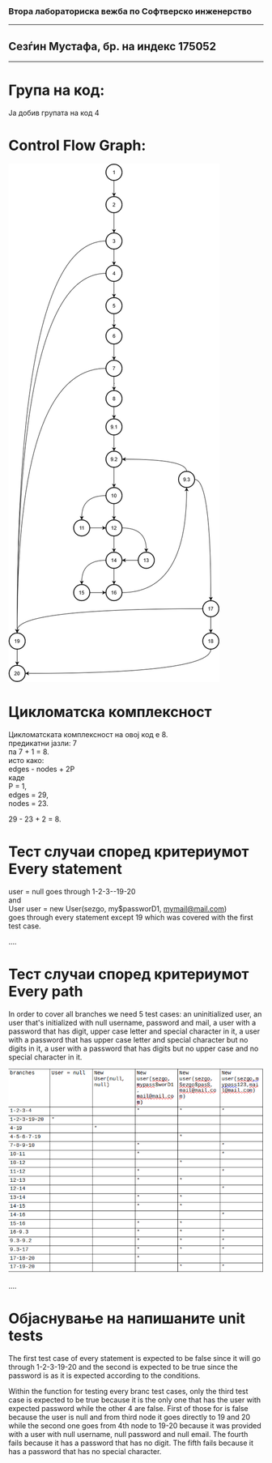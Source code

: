 
### Втора лабораториска вежба по Софтверско инженерство
---
## Сезѓин Мустафа, бр. на индекс 175052
---
# Група на код:  
Ја добив групата на код 4

# Control Flow Graph:  

![my graph](sezgoCFD.png)  

# Цикломатска комплексност  

Цикломатската комплексност на овој код е 8.  
предикатни јазли: 7  
па 7 + 1 = 8.  
исто како:  
edges - nodes + 2P  
каде  
P = 1,  
edges = 29,  
nodes = 23.  

29 - 23  + 2 = 8.  


# Тест случаи според критериумот Every statement  
user = null goes through 1-2-3--19-20  
and  
User user = new User(sezgo, my$passworD1, mymail@mail.com)  
goes through every statement except 19 which was covered with the first test case.  

....  
# Тест случаи според критериумот Every path  
In order to cover all branches we need 5 test cases: an uninitialized user, an user that's initialized with null username, password and mail, a user with a password that has digit, upper case letter and special character in it, a user with a password that has upper case letter and special character but no digits in it, a user with a password that has digits but no upper case and no special character in it.

![table for everybranc](every-branch-table.png) 

....  
# Објаснување на напишаните unit tests  

The first test case of every statement is expected to be false since it will go through 1-2-3-19-20
and the second is expected to be true since the password is as it is expected according to the conditions.

Within the function for testing every branc test cases, only the third test case is expected to be true because it is the only one that has the user with expected password while the other 4 are false. First of those for is false because the user is null and from third node it goes directly to 19 and 20 while the second one goes from 4th node to 19-20 because it was provided with a user with null username, null password and null email. The fourth fails because it has a password that has no digit. The fifth fails because it has a password that has no special character.
